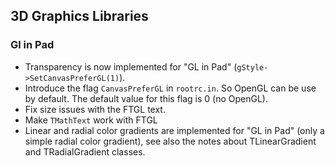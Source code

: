

## 3D Graphics Libraries

### Gl in Pad

- Transparency is now implemented for "GL in Pad" (`gStyle->SetCanvasPreferGL(1)`).
- Introduce the flag `CanvasPreferGL` in `rootrc.in`. So OpenGL can be use by 
  default. The default value for this flag is 0 (no OpenGL).
- Fix size issues with the FTGL text.
- Make `TMathText` work with FTGL
- Linear and radial color gradients are implemented for "GL in Pad"
  (only a simple radial color gradient),
  see also the notes about TLinearGradient and TRadialGradient classes.
